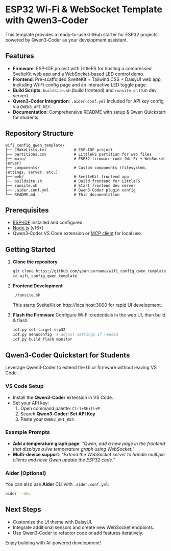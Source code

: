 # ESP32 Wi-Fi & WebSocket Template with Qwen3‑Coder

This template provides a ready-to-use GitHub starter for ESP32 projects powered by Qwen3‑Coder as your development assistant.

## Features

- **Firmware**: ESP-IDF project with LittleFS for hosting a compressed SvelteKit web app and a WebSocket-based LED control demo.
- **Frontend**: Pre-scaffolded SvelteKit + Tailwind CSS + DaisyUI web app, including Wi‑Fi config page and an interactive LED toggle page.
- **Build Scripts**: `buildsite.sh` (build frontend) and `runsite.sh` (run dev server).
- **Qwen3‑Coder Integration**: `.aider.conf.yml` included for API key config via `QWEN3_API_KEY`.
- **Documentation**: Comprehensive README with setup & Qwen Quickstart for students.

## Repository Structure

```text
wifi_config_qwen_template/
├── CMakeLists.txt            # ESP-IDF project
├── partitions.csv            # LittleFS partition for web files
├── main/                     # ESP32 firmware code (Wi‑Fi + WebSocket server)
├── components/               # Custom components (filesystem, settings, server, etc.)
├── web/                      # SvelteKit frontend app
├── buildsite.sh              # Build frontend for LittleFS
├── runsite.sh                # Start frontend dev server
├── .aider.conf.yml           # Qwen3‑Coder plugin config
└── README.md                 # This documentation
```

## Prerequisites

- [ESP-IDF](https://docs.espressif.com/projects/esp-idf/en/latest/esp32/get-started/) installed and configured.
- [Node.js](https://nodejs.org/) (v16+)
- Qwen3‑Coder VS Code extension or [MCP client](https://modelscope.cn/products/detail/4) for local use.

## Getting Started

1. **Clone the repository**
   ```bash
   git clone https://github.com/yourusername/wifi_config_qwen_template.git
   cd wifi_config_qwen_template
   ```

2. **Frontend Development**
   ```bash
   ./runsite.sh
   ```
   This starts SvelteKit on http://localhost:3000 for rapid UI development.

3. **Flash the Firmware**
   Configure Wi‑Fi credentials in the web UI, then build & flash:
   ```bash
   idf.py set-target esp32
   idf.py menuconfig  # adjust settings if needed
   idf.py build flash monitor
   ```

## Qwen3‑Coder Quickstart for Students

Leverage Qwen3‑Coder to extend the UI or firmware without leaving VS Code.

### VS Code Setup
- Install the **Qwen3‑Coder** extension in VS Code.
- Set your API key:
  1. Open command palette: `Ctrl+Shift+P`
  2. Search **Qwen3‑Coder: Set API Key**
  3. Paste your `QWEN3_API_KEY`.

### Example Prompts
- **Add a temperature graph page**: _"Qwen, add a new page in the frontend that displays a live temperature graph using WebSocket."_
- **Multi-device support**: _"Extend the WebSocket server to handle multiple clients and have Qwen update the ESP32 code."_

### Aider (Optional)
You can also use **Aider** CLI with `.aider.conf.yml`:
```bash
aider --dev
```

## Next Steps

- Customize the UI theme with DaisyUI.
- Integrate additional sensors and create new WebSocket endpoints.
- Use Qwen3‑Coder to refactor code or add features iteratively.

Enjoy building with AI-powered development!
